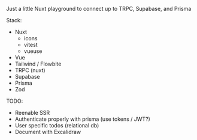 Just a little Nuxt playground to connect up to TRPC, Supabase, and Prisma

Stack:

- Nuxt
  - icons
  - vitest
  - vueuse
- Vue
- Tailwind / Flowbite
- TRPC (nuxt)
- Supabase
- Prisma
- Zod

TODO:

- Reenable SSR
- Authenticate properly with prisma (use tokens / JWT?)
- User specific todos (relational db)
- Document with Excalidraw
